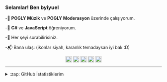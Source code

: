 ### Selamlar! Ben byiyuel

-🔭  **POGLY Müzik** ve **POGLY Moderasyon** üzerinde çalışıyorum.

-🌱 **C#** ve **JavaScript** öğreniyorum.

-💬 Her şeyi sorabilirisiniz.

-📬 Bana ulaş: (ikonlar siyah, karanlık temadaysan iyi bak :D)

<p align="center">
  <a href="https://instagram.com/byiyuel" title="Instagram" target="_blank"><img align="center" src="https://cdn.jsdelivr.net/npm/simple-icons@3.0.1/icons/instagram.svg" alt="xaron.js" height="20" width="20" /></a>
  <a href="https://tiwtter.com/byiyuel" title="Dev.to" target="_blank"><img align="center" src="https://cdn.jsdelivr.net/npm/simple-icons@3.13.0/icons/twitter.svg" alt="xaron" height="20" width="20" /></a>
  <a href="https://discord.gg/UCwWVEzV73" title="Discord Server" target="_blank"><img align="center" src="https://cdn.jsdelivr.net/npm/simple-icons@3.0.1/icons/discord.svg" alt="https://discord.gg/UCwWVEzV73" height="20" width="20" /></a>
    <a href="https://youtube.com/byiyuell" title="YouTube" target="_blank"><img align="center" src="https://cdn.jsdelivr.net/npm/simple-icons@3.0.1/icons/youtube.svg" alt="discord.gg/zjTVJCR7pm" height="20" width="20" /></a>
  <a href="https://steamcommunity.com/id/byiyuel/" title="Dev.to" target="_blank"><img align="center" src="hhttps://simpleicons.org/icons/steam.svg" alt="xaron" height="20" width="20" /></a><br/>
  
  

---

<details>
  <summary>:zap: GitHub İstatistiklerim</summary>

![GitHub stats](https://github-readme-stats.vercel.app/api?username=byiyuel&theme=cobalt&show_icons=true)
  



  
